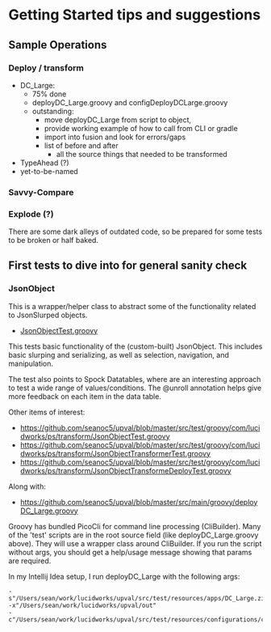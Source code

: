 # Getting Started tips and suggestions

## Sample Operations
### Deploy / transform
- DC_Large: 
  - 75% done
  - deployDC_Large.groovy and configDeployDCLarge.groovy 
  - outstanding: 
    - move deployDC_Large from script to object, 
    - provide working example of how to call from CLI or gradle
    - import into fusion and look for errors/gaps
    - list of before and after
      - all the source things that needed to be transformed 
- TypeAhead (?)
- yet-to-be-named

### Savvy-Compare

### Explode (?)



There are some dark alleys of outdated code, so be prepared for some tests to be broken or half baked.

## First tests to dive into for general sanity check

### JsonObject 
This is a wrapper/helper class to abstract some of the functionality related to JsonSlurped objects. 
- [JsonObjectTest.groovy](src/test/groovy/com/lucidworks/ps/transform/JsonObjectTest.groovy)

This tests basic functionality of the (custom-built) JsonObject.
This includes basic slurping and serializing, as well as selection, navigation, and manipulation.

The test also points to Spock Datatables, where are an interesting approach to test a wide range of values/conditions. The @unroll annotation helps give more feedback on each item in the data table.


Other items of interest:
- https://github.com/seanoc5/upval/blob/master/src/test/groovy/com/lucidworks/ps/transform/JsonObjectTest.groovy
- https://github.com/seanoc5/upval/blob/master/src/test/groovy/com/lucidworks/ps/transform/JsonObjectTransformerTest.groovy
- https://github.com/seanoc5/upval/blob/master/src/test/groovy/com/lucidworks/ps/transform/JsonObjectTransformeDeployTest.groovy

Along with:
- https://github.com/seanoc5/upval/blob/master/src/main/groovy/deployDC_Large.groovy

Groovy has bundled PicoCli for command line processing (CliBuilder).
Many of the 'test' scripts are in the root source field (like deployDC_Large.groovy above). They will use a wrapper class around CliBuilder. If you run the script without args, you should get a help/usage message showing that params are required.

In my Intellij Idea setup, I run deployDC_Large with the following args:
```
-s"/Users/sean/work/lucidworks/upval/src/test/resources/apps/DC_Large.zip"
-x"/Users/sean/work/lucidworks/upval/out"
-c"/Users/sean/work/lucidworks/upval/src/test/resources/configurations/configDeployDCLarge.groovy"
```
